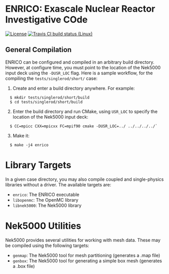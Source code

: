 # ENRICO: Exascale Nuclear Reactor Investigative COde

[![License](https://img.shields.io/github/license/enrico-dev/enrico.svg)](http://enrico-docs.readthedocs.io/en/latest/license.html)
[![Travis CI build status (Linux)](https://travis-ci.org/enrico-dev/enrico.svg?branch=master)](https://travis-ci.org/enrico-dev/enrico)

## General Compilation

ENRICO can be configured and compiled in an arbitrary build directory.  However, at configure time, you must point to
the location of the Nek5000 input deck using the `-DUSR_LOC` flag.  Here is a sample workflow, for the compiling the
`tests/singlerod/short/` case:

  1. Create and enter a build directory anywhere.  For example:
  ``` Console
    $ mkdir tests/singlerod/short/build
    $ cd tests/singlerod/short/build
  ```
  2. Enter the build directory and run CMake, using `USR_LOC` to specify the location of the Nek5000 input deck:
  ``` Console
    $ CC=mpicc CXX=mpicxx FC=mpif90 cmake -DUSR_LOC=../ ../../../../`
  ```
  3. Make it:
  ``` Console
    $ make -j4 enrico
  ```

# Library Targets

In a given case directory, you may also compile coupled and single-physics
libraries without a driver.  The available targets are:
* `enrico`: The ENRICO executable
* `libopenmc`: The OpenMC library
* `libnek5000`: The Nek5000 library

# Nek5000 Utilities

Nek5000 provides several utilities for working with mesh data.  These may be compiled using the following
targets:
* `genmap`: The Nek5000 tool for mesh partitioning (generates a .map file)
* `genbox`: The Nek5000 tool for generating a simple box mesh (generates a .box file)
